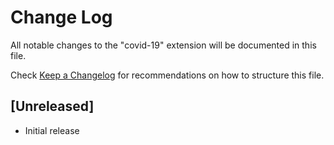 # Change Log

All notable changes to the "covid-19" extension will be documented in this file.

Check [Keep a Changelog](http://keepachangelog.com/) for recommendations on how to structure this file.

## [Unreleased]

- Initial release